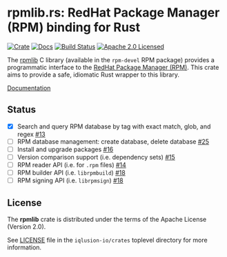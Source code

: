 # rpmlib.rs: RedHat Package Manager (RPM) binding for Rust

[![Crate][crate-image]][crate-link]
[![Docs][docs-image]][docs-link]
[![Build Status][build-image]][build-link]
[![Apache 2.0 Licensed][license-image]][license-link]

[crate-image]: https://img.shields.io/crates/v/rpmlib.svg
[crate-link]: https://crates.io/crates/rpmlib
[docs-image]: https://docs.rs/rpmlib/badge.svg
[docs-link]: https://docs.rs/rpmlib/
[build-image]: https://circleci.com/gh/iqlusion-io/crates.svg?style=shield
[build-link]: https://circleci.com/gh/iqlusion-io/crates
[license-image]: https://img.shields.io/badge/license-Apache2.0-blue.svg
[license-link]: https://github.com/iqlusion-io/crates/blob/master/LICENSE

The [rpmlib] C library (available in the `rpm-devel` RPM package) provides a
programmatic interface to the [RedHat Package Manager (RPM)]. This crate aims to
provide a safe, idiomatic Rust wrapper to this library.

[Documentation](https://docs.rs/rpmlib/)

[rpmlib]: https://docs.fedoraproject.org/en-US/Fedora_Draft_Documentation/0.1/html/RPM_Guide/ch-programming-c.html
[RedHat Package Manager (RPM)]: http://rpm.org/

## Status

- [X] Search and query RPM database by tag with exact match, glob, and regex [#13](https://github.com/iqlusion-io/crates/issues/13)
- [ ] RPM database management: create database, delete database [#25](https://github.com/iqlusion-io/crates/issues/25)
- [ ] Install and upgrade packages [#16](https://github.com/iqlusion-io/crates/issues/16)
- [ ] Version comparison support (i.e. dependency sets) [#15](https://github.com/iqlusion-io/crates/issues/15)
- [ ] RPM reader API (i.e. for `.rpm` files) [#14](https://github.com/iqlusion-io/crates/issues/14)
- [ ] RPM builder API (i.e. `librpmbuild`) [#18](https://github.com/iqlusion-io/crates/issues/18)
- [ ] RPM signing API (i.e. `librpmsign`) [#18](https://github.com/iqlusion-io/crates/issues/18)

## License

The **rpmlib** crate is distributed under the terms of the Apache License
(Version 2.0).

See [LICENSE] file in the `iqlusion-io/crates` toplevel directory for more
information.

[LICENSE]: https://github.com/iqlusion-io/crates/blob/master/LICENSE
